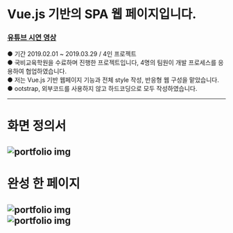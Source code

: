# Vue.js 기반의 SPA 웹 페이지입니다.

### [유튜브 시연 영상](https://youtu.be/n9sFr_rLNok)  
●  기간 2019.02.01 ~ 2019.03.29  /  4인 프로젝트  
●  국비교육학원을 수료하며 진행한 프로젝트입니다, 4명의 팀원이 개발 프로세스를 응용하여 협업하였습니다.  
●  저는 Vue.js 기반 웹페이지 기능과 전체 style 작성, 반응형 웹 구성을 맡았습니다.  
●  ootstrap, 외부코드를 사용하지 않고 하드코딩으로 모두 작성하였습니다.  
  
---
# 화면 정의서
![portfolio img](https://img1.daumcdn.net/thumb/R1280x0/?scode=mtistory&fname=https%3A%2F%2Fk.kakaocdn.net%2Fdn%2FcMZSWB%2FbtquMCiCFAL%2FOludJjP3sKHr3JpthJ0aNK%2Fimg.jpg)  
---
# 완성 한 페이지
![portfolio img](https://img1.daumcdn.net/thumb/R1280x0/?scode=mtistory&fname=https%3A%2F%2Fk.kakaocdn.net%2Fdn%2FbzCr28%2FbtquM8VTgoM%2FoZeOo2LWqiDYtBWqlkmDa1%2Fimg.jpg)  
![portfolio img](https://img1.daumcdn.net/thumb/R1280x0/?scode=mtistory&fname=https%3A%2F%2Fk.kakaocdn.net%2Fdn%2FcJUogJ%2FbtquM9tNqp6%2F9CfHgXoblBRDUes0HMolm1%2Fimg.jpg)  
---
